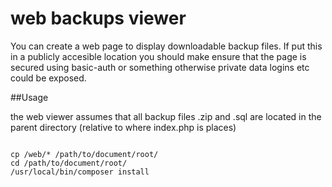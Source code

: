 # web backups viewer

You can create a web page to display downloadable backup files. If put this in a publicly accesible location you should make ensure that the page is secured using basic-auth or something otherwise private data logins etc could be exposed. 

##Usage

the web viewer assumes that all backup files .zip and .sql are located in 
the parent directory (relative to where index.php is places)

```

cp /web/* /path/to/document/root/
cd /path/to/document/root/
/usr/local/bin/composer install

```
